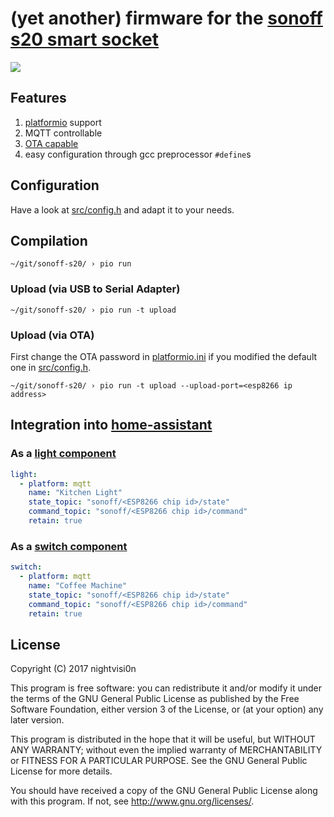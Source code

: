 # (yet another) firmware for the [sonoff s20 smart socket](http://sonoff.itead.cc/en/products/residential/s20-socket) #

[![](https://travis-ci.org/nightvisi0n/sonoff-s20.svg?branch=master)](https://travis-ci.org/nightvisi0n/sonoff-s20)

## Features ##

1.  [platformio](http://platformio.org/) support
1.  MQTT controllable
1.  [OTA capable](http://docs.platformio.org/en/latest/platforms/espressif8266.html?highlight=ota#over-the-air-ota-update)
1.  easy configuration through gcc preprocessor `#define`s

## Configuration ##

Have a look at [src/config.h](src/config.h) and adapt it to your needs.

## Compilation ##

```shell
~/git/sonoff-s20/ › pio run
```

### Upload (via USB to Serial Adapter) ###

```shell
~/git/sonoff-s20/ › pio run -t upload
```

### Upload (via OTA) ###

First change the OTA password in [platformio.ini](platformio.ini) if you modified the default one in [src/config.h](src/config.h).

```shell
~/git/sonoff-s20/ › pio run -t upload --upload-port=<esp8266 ip address>
```

## Integration into [home-assistant](https://home-assistant.io/) ##

### As a [light component](https://home-assistant.io/components/light.mqtt/) ###

```yaml
light:
  - platform: mqtt
    name: "Kitchen Light"
    state_topic: "sonoff/<ESP8266 chip id>/state"
    command_topic: "sonoff/<ESP8266 chip id>/command"
    retain: true
```

### As a [switch component](https://home-assistant.io/components/switch.mqtt/) ###

```yaml
switch:
  - platform: mqtt
    name: "Coffee Machine"
    state_topic: "sonoff/<ESP8266 chip id>/state"
    command_topic: "sonoff/<ESP8266 chip id>/command"
    retain: true
```

## License ##

Copyright (C) 2017 nightvisi0n

This program is free software: you can redistribute it and/or modify
it under the terms of the GNU General Public License as published by
the Free Software Foundation, either version 3 of the License, or
(at your option) any later version.

This program is distributed in the hope that it will be useful,
but WITHOUT ANY WARRANTY; without even the implied warranty of
MERCHANTABILITY or FITNESS FOR A PARTICULAR PURPOSE.  See the
GNU General Public License for more details.

You should have received a copy of the GNU General Public License
along with this program.  If not, see <http://www.gnu.org/licenses/>.
